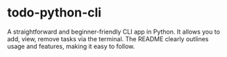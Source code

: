 # todo-python-cli
A straightforward and beginner-friendly CLI app in Python. It allows you to add, view, remove tasks via the terminal. The README clearly outlines usage and features, making it easy to follow.
